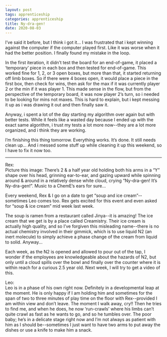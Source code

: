 ```yaml
---
layout: post 
tags: apprenticeship
categories: apprenticeship
title: Ny-dra-gen!
date: 2020-08-03
---
```


I’ve said it before, but I think i got it…  I was frustrated that i kept winning against the computer if the computer played first.  Like it was worse when it had the better position.  I finally found my mistake in the loop. 

In the first iteration, it didn’t test the board for an end-of-game, it placed a ‘temporary’ piece in each box and then tested for end-of-game.  This worked fine for 1, 2, or 3 open boxes, but more than that, it started returning off limb boxes.  So if there were 4 boxes open, it would place a piece in the first box, then check for wins, then ask for the max if it was currently player 2 or the min if it was player 1.  This made sense in the flow, but from the perspective of the temporary board, it was now player 2’s turn, so i needed to be looking for mins not maxes.  This is hard to explain, but i kept messing it up as i was drawing it out and then finally saw it.

Anyway, i spent a lot of the day starting my algorithm over again but with better tests.  While it feels like a wasted day because I ended up with the exact same algorithm, i trust my tests a lot more now--they are a lot more organized, and i think they are working.

I’m finishing this thing tomorrow.  Everything works.  It’s done.  It still needs clean up…  And i messed some stuff up while cleaning it up this weekend, so I have to fix it now too.

***
Rex:  
Picture this image: There’s 2 & a half year old holding both his arms in a “Y” shape over his head, grinning ear-to-ear, and gazing upward while spinning around & around in a relatively dense white cloud, crying “Ny-dra-gen!  It’s Ny-dra-gen!”.  Music to a ChemE’s ears for sure…

Every weekend, Rex & I go on a date to get “soup and ice cream”--sometimes Leo comes too.  Rex gets excited for this event and even asked for “soup & ice cream” mid week last week.  

The soup is ramen from a restaurant called Jinya--it is amazing!  The ice cream that we get is by a place called Creamistry.  Their ice cream is actually high quality, and so I’ve forgiven this misleading name--there is no actual chemistry involved in their gimmick, which is to use liquid N2 (an inert molecule) to simply achieve a phase change of the cream from liquid to solid.  Anyway... 

Each week, as the N2 is opened and allowed to pour out of the tap, I wonder if the employees are knowledgeable about the hazards of N2, but only until a cloud spills over the bowl and finally over the counter where it is within reach for a curious 2.5 year old.  Next week, I will try to get a video of this. 

Leo:  
Leo is in a phase of his own right now.  Definitely in a developmental leap at the moment.  He is only happy if I am holding him and sometimes for the span of two to three minutes of play time on the floor with Rex--provided I am within view and don’t leave.  The moment I walk away, cry!!  Then he tries to find me, and when he does, he now ‘run-crawls’ where his limbs can’t quite crawl as fast as he wants to go, and so he tumbles over.  The poor baby; he’s in a delicate stage right now and I’m not always as patient with him as I should be--sometimes I just want to have two arms to put away the dishes or use a knife to make him a snack.
